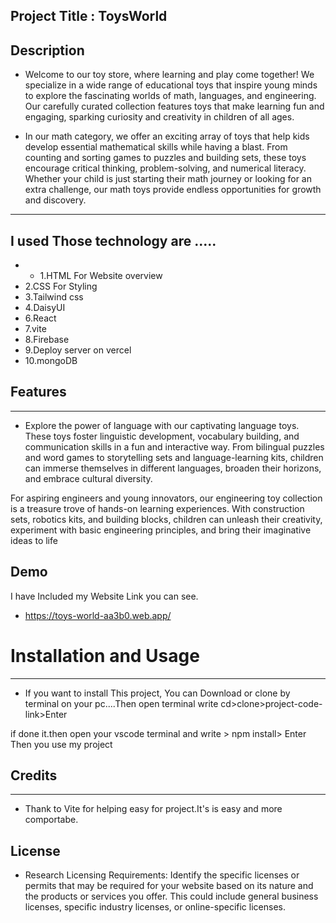 ## Project Title : ToysWorld

## Description

- Welcome to our toy store, where learning and play come together! We specialize in a wide range of educational toys that inspire young minds to explore the fascinating worlds of math, languages, and engineering. Our carefully curated collection features toys that make learning fun and engaging, sparking curiosity and creativity in children of all ages.

- In our math category, we offer an exciting array of toys that help kids develop essential mathematical skills while having a blast. From counting and sorting games to puzzles and building sets, these toys encourage critical thinking, problem-solving, and numerical literacy. Whether your child is just starting their math journey or looking for an extra challenge, our math toys provide endless opportunities for growth and discovery.

---

## I used Those technology are .....

- * 1.HTML For Website overview
- 2.CSS For Styling
- 3.Tailwind css
- 4.DaisyUI
- 6.React
- 7.vite
- 8.Firebase
- 9.Deploy server on vercel
- 10.mongoDB

## Features

---

- Explore the power of language with our captivating language toys. These toys foster linguistic development, vocabulary building, and communication skills in a fun and interactive way. From bilingual puzzles and word games to storytelling sets and language-learning kits, children can immerse themselves in different languages, broaden their horizons, and embrace cultural diversity.

For aspiring engineers and young innovators, our engineering toy collection is a treasure trove of hands-on learning experiences. With construction sets, robotics kits, and building blocks, children can unleash their creativity, experiment with basic engineering principles, and bring their imaginative ideas to life

## Demo

I have Included my Website Link you can see.

- https://toys-world-aa3b0.web.app/

# Installation and Usage

---

- If you want to install This project, You can Download or clone by terminal on your pc....Then open terminal write cd>clone>project-code-link>Enter

if done it.then open your vscode terminal
and write > npm install> Enter
Then you use my project

## Credits

---

- Thank to Vite for helping easy for project.It's is easy and more comportabe.

## License

- Research Licensing Requirements: Identify the specific licenses or permits that may be required for your website based on its nature and the products or services you offer. This could include general business licenses, specific industry licenses, or online-specific licenses.

